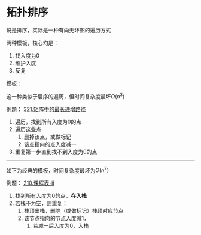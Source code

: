 拓扑排序
===

说是排序，实际是一种有向无环图的遍历方式

两种模板，核心均是：
1. 找入度为0
2. 维护入度
3. 反复

模板：

这一种类似于层序的遍历，但时间复杂度最坏$O(n^3)$

例题： [321.矩阵中的最长递增路径](329.矩阵中的最长递增路径.c)

1. 遍历，找到所有入度为0的点
2. 遍历这些点
   1. 删掉该点，或做标记
   2. 该点指向的点入度减一
3. 重复第一步直到找不到入度为0的点

---

如下为经典的模板，时间复杂度最坏为$O(n^2)$

例题： [210.课程表-ii](210.课程表-ii.c)

1. 找到所有入度为0的点，**存入栈**
2. 若栈不为空，则重复：
   1. 栈顶出栈，删除（或做标记）栈顶对应节点
   2. 该节点指向的节点入度减1，
      1. 若减一后入度为0，入栈
